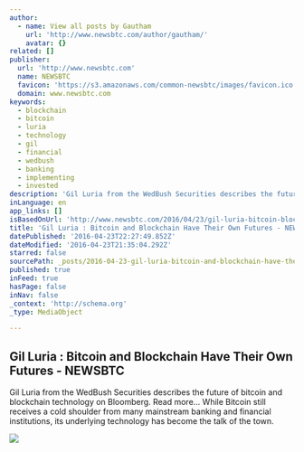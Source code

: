 ```yaml
---
author:
  - name: View all posts by Gautham
    url: 'http://www.newsbtc.com/author/gautham/'
    avatar: {}
related: []
publisher:
  url: 'http://www.newsbtc.com'
  name: NEWSBTC
  favicon: 'https://s3.amazonaws.com/common-newsbtc/images/favicon.ico'
  domain: www.newsbtc.com
keywords:
  - blockchain
  - bitcoin
  - luria
  - technology
  - gil
  - financial
  - wedbush
  - banking
  - implementing
  - invested
description: 'Gil Luria from the WedBush Securities describes the future of bitcoin and blockchain technology on Bloomberg. Read more... While Bitcoin still receives a cold shoulder from many mainstream banking and financial institutions, its underlying technology has become the talk of the town.'
inLanguage: en
app_links: []
isBasedOnUrl: 'http://www.newsbtc.com/2016/04/23/gil-luria-bitcoin-blockchain-future/'
title: 'Gil Luria : Bitcoin and Blockchain Have Their Own Futures - NEWSBTC'
datePublished: '2016-04-23T22:27:49.852Z'
dateModified: '2016-04-23T21:35:04.292Z'
starred: false
sourcePath: _posts/2016-04-23-gil-luria-bitcoin-and-blockchain-have-their-own-futures-.md
published: true
inFeed: true
hasPage: false
inNav: false
_context: 'http://schema.org'
_type: MediaObject

---
```

<article style=""><h1>Gil Luria : Bitcoin and Blockchain Have Their Own Futures - NEWSBTC</h1><p>Gil Luria from the WedBush Securities describes the future of bitcoin and blockchain technology on Bloomberg. Read more... While Bitcoin still receives a cold shoulder from many mainstream banking and financial institutions, its underlying technology has become the talk of the town.</p><img src="http://s3.amazonaws.com/main-newsbtc-images/2016/04/23175527/23900265014_4c70642526_z.jpg" /></article>